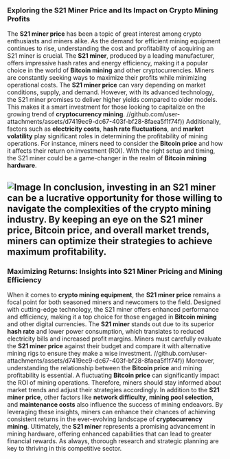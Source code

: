 ### Exploring the S21 Miner Price and Its Impact on Crypto Mining Profits
The **S21 miner price** has been a topic of great interest among crypto enthusiasts and miners alike. As the demand for efficient mining equipment continues to rise, understanding the cost and profitability of acquiring an S21 miner is crucial. The **S21 miner**, produced by a leading manufacturer, offers impressive hash rates and energy efficiency, making it a popular choice in the world of **Bitcoin mining** and other cryptocurrencies.
Miners are constantly seeking ways to maximize their profits while minimizing operational costs. The **S21 miner price** can vary depending on market conditions, supply, and demand. However, with its advanced technology, the S21 miner promises to deliver higher yields compared to older models. This makes it a smart investment for those looking to capitalize on the growing trend of **cryptocurrency mining**.
 //github.com/user-attachments/assets/d7419ec9-dc67-403f-bf28-8faea5f1f74f))
Additionally, factors such as **electricity costs**, **hash rate fluctuations**, and **market volatility** play significant roles in determining the profitability of mining operations. For instance, miners need to consider the **Bitcoin price** and how it affects their return on investment (ROI). With the right setup and timing, the S21 miner could be a game-changer in the realm of **Bitcoin mining hardware**.

![Image](https://github.com/user-attachments/assets/d7419ec9-dc67-403f-bf28-8faea5f1f74f)
In conclusion, investing in an S21 miner can be a lucrative opportunity for those willing to navigate the complexities of the crypto mining industry. By keeping an eye on the **S21 miner price**, **Bitcoin price**, and overall market trends, miners can optimize their strategies to achieve maximum profitability.
---
### Maximizing Returns: Insights into S21 Miner Pricing and Mining Efficiency
When it comes to **crypto mining equipment**, the **S21 miner price** remains a focal point for both seasoned miners and newcomers to the field. Designed with cutting-edge technology, the S21 miner offers enhanced performance and efficiency, making it a top choice for those engaged in **Bitcoin mining** and other digital currencies. 
The **S21 miner** stands out due to its superior **hash rate** and lower power consumption, which translates to reduced electricity bills and increased profit margins. Miners must carefully evaluate the **S21 miner price** against their budget and compare it with alternative mining rigs to ensure they make a wise investment. 
 //github.com/user-attachments/assets/d7419ec9-dc67-403f-bf28-8faea5f1f74f))
Moreover, understanding the relationship between the **Bitcoin price** and mining profitability is essential. A fluctuating **Bitcoin price** can significantly impact the ROI of mining operations. Therefore, miners should stay informed about market trends and adjust their strategies accordingly. 
In addition to the **S21 miner price**, other factors like **network difficulty**, **mining pool selection**, and **maintenance costs** also influence the success of mining endeavors. By leveraging these insights, miners can enhance their chances of achieving consistent returns in the ever-evolving landscape of **cryptocurrency mining**.
Ultimately, the **S21 miner** represents a promising advancement in mining hardware, offering enhanced capabilities that can lead to greater financial rewards. As always, thorough research and strategic planning are key to thriving in this competitive sector.

